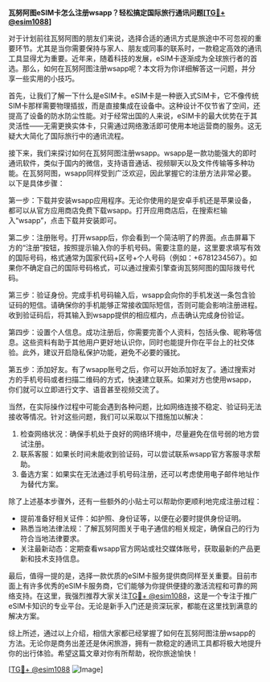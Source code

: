 **瓦努阿图eSIM卡怎么注册wsapp？轻松搞定国际旅行通讯问题[[TG💪+ @esim1088](https://t.me/s/esim1088)]**

对于计划前往瓦努阿图的朋友们来说，选择合适的通讯方式是旅途中不可忽视的重要环节。尤其是当你需要保持与家人、朋友或同事的联系时，一款稳定高效的通讯工具显得尤为重要。近年来，随着科技的发展，eSIM卡逐渐成为全球旅行者的首选。那么，如何在瓦努阿图注册wsapp呢？本文将为你详细解答这一问题，并分享一些实用的小技巧。

首先，让我们了解一下什么是eSIM卡。eSIM卡是一种嵌入式SIM卡，它不像传统SIM卡那样需要物理插拔，而是直接集成在设备中。这种设计不仅节省了空间，还提高了设备的防水防尘性能。对于经常出国的人来说，eSIM卡的最大优势在于其灵活性——无需更换实体卡，只需通过网络激活即可使用本地运营商的服务。这无疑大大简化了国际旅行中的通讯流程。

接下来，我们来探讨如何在瓦努阿图注册wsapp。wsapp是一款功能强大的即时通讯软件，类似于国内的微信，支持语音通话、视频聊天以及文件传输等多种功能。在瓦努阿图，wsapp同样受到广泛欢迎，因此掌握它的注册方法非常必要。以下是具体步骤：

第一步：下载并安装wsapp应用程序。无论你使用的是安卓手机还是苹果设备，都可以从官方应用商店免费下载wsapp。打开应用商店后，在搜索栏输入“wsapp”，点击下载并安装即可。

第二步：注册账号。打开wsapp后，你会看到一个简洁明了的界面。点击屏幕下方的“注册”按钮，按照提示输入你的手机号码。需要注意的是，这里要求填写有效的国际号码，格式通常为国家代码+区号+个人号码（例如：+6781234567）。如果你不确定自己的国际号码格式，可以通过搜索引擎查询瓦努阿图的国际拨号代码。

第三步：验证身份。完成手机号码输入后，wsapp会向你的手机发送一条包含验证码的短信。请确保你的手机能够正常接收国际短信，否则可能会影响注册进程。收到验证码后，将其输入到wsapp提供的相应框内，点击确认完成身份验证。

第四步：设置个人信息。成功注册后，你需要完善个人资料，包括头像、昵称等信息。这些资料有助于其他用户更好地认识你，同时也能提升你在平台上的社交体验。此外，建议开启隐私保护功能，避免不必要的骚扰。

第五步：添加好友。有了wsapp账号之后，你可以开始添加好友了。通过搜索对方的手机号码或者扫描二维码的方式，快速建立联系。如果对方也使用wsapp，你们就可以立即进行文字、语音甚至视频交流了。

当然，在实际操作过程中可能会遇到各种问题，比如网络连接不稳定、验证码无法接收等情况。针对这些问题，我们可以采取以下措施加以解决：

1. 检查网络状况：确保手机处于良好的网络环境中，尽量避免在信号弱的地方尝试注册。
2. 联系客服：如果长时间未能收到验证码，可以尝试联系wsapp官方客服寻求帮助。
3. 备选方案：如果实在无法通过手机号码注册，还可以考虑使用电子邮件地址作为替代方案。

除了上述基本步骤外，还有一些额外的小贴士可以帮助你更顺利地完成注册过程：

- 提前准备好相关证件：如护照、身份证等，以便在必要时提供身份证明。
- 熟悉当地法律法规：了解瓦努阿图关于电子通信的相关规定，确保自己的行为符合当地法律要求。
- 关注最新动态：定期查看wsapp官方网站或社交媒体账号，获取最新的产品更新和技术支持信息。

最后，值得一提的是，选择一款优质的eSIM卡服务提供商同样至关重要。目前市面上有许多优秀的eSIM卡服务商，它们能够为你提供便捷的激活流程和可靠的网络支持。在这里，我强烈推荐大家关注[TG💪+ @esim1088](https://t.me/s/esim1088)，这是一个专注于推广eSIM卡知识的专业平台。无论是新手入门还是资深玩家，都能在这里找到满意的解决方案。

综上所述，通过以上介绍，相信大家都已经掌握了如何在瓦努阿图注册wsapp的方法。无论你是商务出差还是休闲旅游，拥有一款稳定的通讯工具都将极大地提升你的出行体验。希望这篇文章对你有所帮助，祝你旅途愉快！

[[TG💪+ @esim1088](https://t.me/s/esim1088) ![Image](https://i.postimg.cc/4NQfJmqS/Snipaste-2025-05-13-00-14-12.png)]